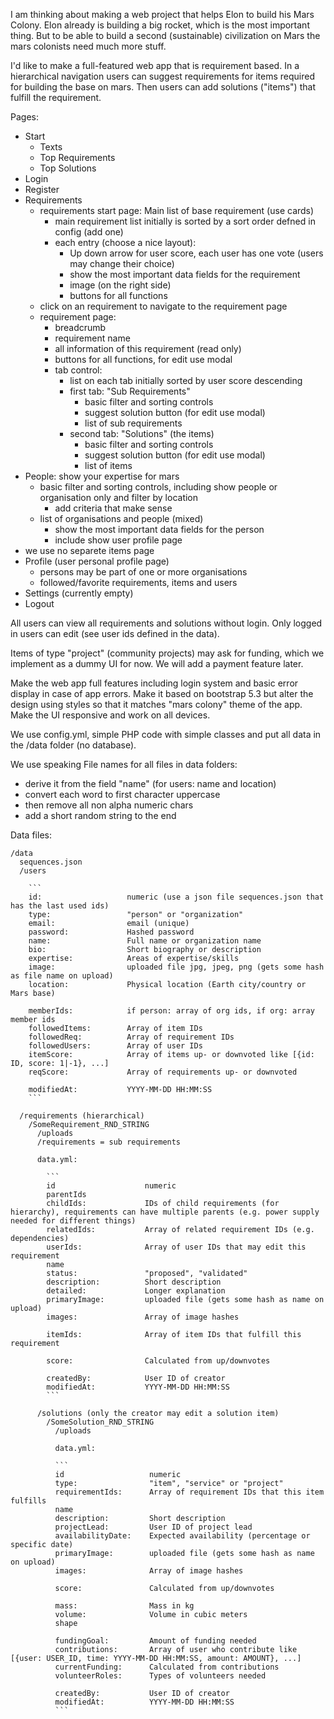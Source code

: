 
I am thinking about making a web project that helps Elon to build his Mars Colony. Elon already is building a big rocket, which is the most important thing. But to be able to build a second (sustainable) civilization on Mars the mars colonists need much more stuff.

I'd like to make a full-featured web app that is requirement based. In a hierarchical navigation users can suggest requirements for items required for building the base on mars. Then users can add solutions ("items") that fulfill the requirement.

Pages:

- Start
  - Texts
  - Top Requirements
  - Top Solutions
- Login
- Register
- Requirements
  - requirements start page: Main list of base requirement (use cards)
    - main requirement list initially is sorted by a sort order defned in config (add one)
    - each entry (choose a nice layout):
      - Up down arrow for user score, each user has one vote (users may change their choice)
      - show the most important data fields for the requirement
      - image (on the right side)
      - buttons for all functions
  - click on an requirement to navigate to the requirement page
  - requirement page:
    - breadcrumb
    - requirement name
    - all information of this requirement (read only)
    - buttons for all functions, for edit use modal
    - tab control:
      - list on each tab initially sorted by user score descending
      - first tab: "Sub Requirements"
        - basic filter and sorting controls
        - suggest solution button (for edit use modal)
        - list of sub requirements
      - second tab: "Solutions" (the items)
        - basic filter and sorting controls
        - suggest solution button (for edit use modal)
        - list of items
- People: show your expertise for mars
  - basic filter and sorting controls, including show people or organisation only and filter by location
    - add criteria that make sense
  - list of organisations and people (mixed)
    - show the most important data fields for the person
    - include show user profile page
- we use no separete items page
- Profile (user personal profile page)
  - persons may be part of one or more organisations
  - followed/favorite requirements, items and users
- Settings (currently empty)
- Logout

All users can view all requirements and solutions without login. Only logged in users can edit (see user ids defined in the data).

Items of type "project" (community projects) may ask for funding, which we implement as a dummy UI for now. We will add a payment feature later.

Make the web app full features including login system and basic error display in case of app errors. Make it based on bootstrap 5.3 but alter the design using styles so that it matches "mars colony" theme of the app. Make the UI responsive and work on all devices.

We use config.yml, simple PHP code with simple classes and put all data in the /data folder (no database).

We use speaking File names for all files in data folders:

- derive it from the field "name" (for users: name and location)
- convert each word to first character uppercase
- then remove all non alpha numeric chars
- add a short random string to the end

Data files:

```
/data
  sequences.json
  /users

    ```
    id:                   numeric (use a json file sequences.json that has the last used ids)
    type:                 "person" or "organization"
    email:                email (unique)
    password:             Hashed password
    name:                 Full name or organization name
    bio:                  Short biography or description
    expertise:            Areas of expertise/skills
    image:                uploaded file jpg, jpeg, png (gets some hash as file name on upload)
    location:             Physical location (Earth city/country or Mars base)

    memberIds:            if person: array of org ids, if org: array member ids
    followedItems:        Array of item IDs
    followedReq:          Array of requirement IDs
    followedUsers:        Array of user IDs
    itemScore:            Array of items up- or downvoted like [{id: ID, score: 1|-1}, ...]
    reqScore:             Array of requirements up- or downvoted

    modifiedAt:           YYYY-MM-DD HH:MM:SS
    ```

  /requirements (hierarchical)
    /SomeRequirement_RND_STRING
      /uploads
      /requirements = sub requirements

      data.yml:

        ```
        id                    numeric
        parentIds
        childIds:             IDs of child requirements (for hierarchy), requirements can have multiple parents (e.g. power supply needed for different things)
        relatedIds:           Array of related requirement IDs (e.g. dependencies)
        userIds:              Array of user IDs that may edit this requirement
        name
        status:               "proposed", "validated"
        description:          Short description
        detailed:             Longer explanation
        primaryImage:         uploaded file (gets some hash as name on upload)
        images:               Array of image hashes

        itemIds:              Array of item IDs that fulfill this requirement

        score:                Calculated from up/downvotes

        createdBy:            User ID of creator
        modifiedAt:           YYYY-MM-DD HH:MM:SS
        ```

      /solutions (only the creator may edit a solution item)
        /SomeSolution_RND_STRING
          /uploads

          data.yml:

          ```
          id                   numeric
          type:                "item", "service" or "project"
          requirementIds:      Array of requirement IDs that this item fulfills
          name
          description:         Short description
          projectLead:         User ID of project lead
          availabilityDate:    Expected availability (percentage or specific date)
          primaryImage:        uploaded file (gets some hash as name on upload)
          images:              Array of image hashes

          score:               Calculated from up/downvotes

          mass:                Mass in kg
          volume:              Volume in cubic meters
          shape

          fundingGoal:         Amount of funding needed
          contributions:       Array of user who contribute like [{user: USER_ID, time: YYYY-MM-DD HH:MM:SS, amount: AMOUNT}, ...]
          currentFunding:      Calculated from contributions
          volunteerRoles:      Types of volunteers needed

          createdBy:           User ID of creator
          modifiedAt:          YYYY-MM-DD HH:MM:SS
          ```
```
